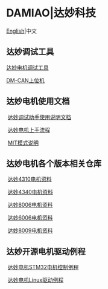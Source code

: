 # DAMIAO|达妙科技

[English](https://github.com/dmBots/DaMiao-Motor/blob/main/README_EN.md)|中文

## 达妙调试工具

[达妙电机调试工具](https://github.com/dmBots/DaMiao-Motor/blob/main/DM_Tool/DM-TOOL-V1.6.6.2-240323.exe)

[DM-CAN上位机](https://github.com/dmBots/DaMiao-Motor/blob/main/DM_Tool/DM-AcTools_V2.0.0.3.exe)

## 达妙电机使用文档

​	[达妙调试助手使用说明文档](https://github.com/dmBots/DaMiao-Motor/blob/main/Document/调试助手使用说明书（达妙驱动控制协议）V1.4.pdf)

​	[达妙电机上手流程](https://github.com/dmBots/DaMiao-Motor/blob/main/Document/电机上手流程.pdf)

​	[MIT模式说明](https://github.com/dmBots/DaMiao-Motor/blob/main/Document/MIT模式说明.pdf)

## 达妙电机各个版本相关仓库

​	[达妙4310电机资料](https://github.com/dmBots/DM-J4310-2EC)

​	[达妙4340电机资料](https://github.com/dmBots/DM-J4340-2EC)	

​	[达妙8006电机资料](https://github.com/dmBots/DM-8006-2EC)

​	[达妙6006电机资料](https://github.com/dmBots/DM-J6006-2EC)

​	[达妙8009电机资料](https://github.com/dmBots/DM-J8009-2EC)



## 达妙开源电机驱动例程

​	[达妙电机STM32电机控制例程](https://github.com/dmBots/DM_Stm32_Example)

​	[达妙电机Linux驱动例程](https://github.com/dmBots/DM_Linux_Drive)

